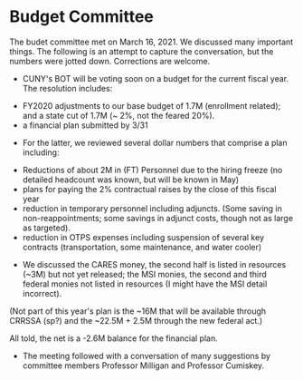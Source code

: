 # Budget Committee

The budet committee met on March 16, 2021. We discussed many important things. The following is an attempt to capture the conversation, but the numbers were jotted down. Corrections are welcome.

* CUNY's BOT will be voting soon on a budget for the current fiscal year. The resolution includes:

- FY2020 adjustments to our base budget of 1.7M (enrollment related); and a state cut of 1.7M (~ 2%, not the feared 20%).
- a financial plan submitted by 3/31

* For the latter, we reviewed several dollar numbers that comprise a plan including:

- Reductions of about 2M in (FT) Personnel due to the hiring freeze (no detailed headcount was known, but will be known in May)
- plans for paying the 2% contractual raises by the close of this fiscal year
- reduction in temporary personnel including adjuncts. (Some saving in non-reappointments; some savings in adjunct costs, though not as large as targeted).
- reduction in OTPS expenses including suspension of several key contracts (transportation, some maintenance, and water cooler)

* We discussed the CARES money, the second half is listed in resources (~3M) but not yet released; the MSI monies, the second and third federal monies not listed in resources (I might have the MSI detail incorrect). 

(Not part of this year's plan is the ~16M that will be available through CRRSSA (sp?) and the ~22.5M + 2.5M through the new federal act.)

All told, the net is a -2.6M balance for the financial plan.

* The meeting followed with a conversation of many suggestions by committee members Professor Milligan and Professor Cumiskey.
